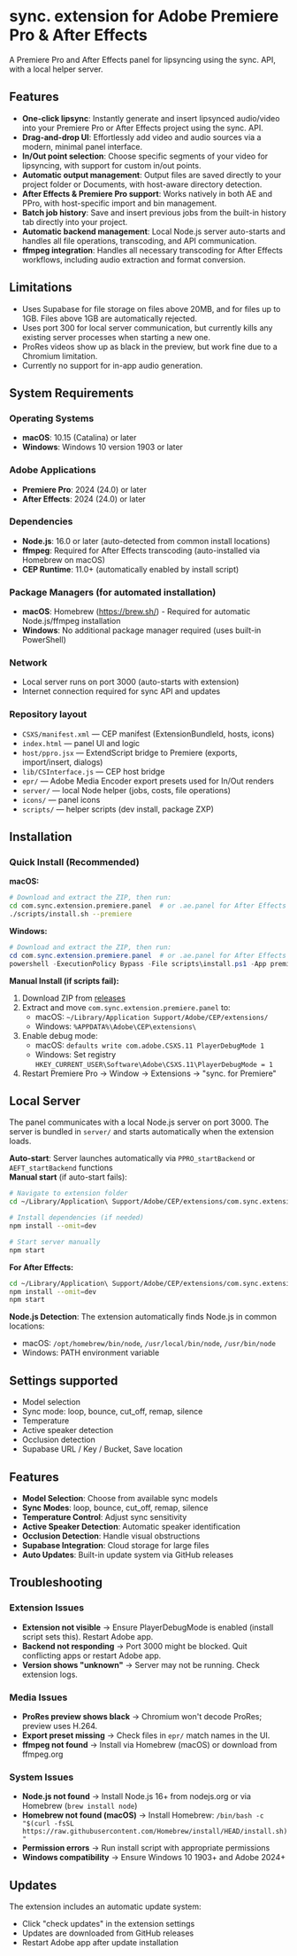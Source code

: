 # sync. extension for Adobe Premiere Pro & After Effects

A Premiere Pro and After Effects panel for lipsyncing using the sync. API, with a local helper server.

## Features

- **One-click lipsync**: Instantly generate and insert lipsynced audio/video into your Premiere Pro or After Effects project using the sync. API.
- **Drag-and-drop UI**: Effortlessly add video and audio sources via a modern, minimal panel interface.
- **In/Out point selection**: Choose specific segments of your video for lipsyncing, with support for custom in/out points.
- **Automatic output management**: Output files are saved directly to your project folder or Documents, with host-aware directory detection.
- **After Effects & Premiere Pro support**: Works natively in both AE and PPro, with host-specific import and bin management.
- **Batch job history**: Save and insert previous jobs from the built-in history tab directly into your project.
- **Automatic backend management**: Local Node.js server auto-starts and handles all file operations, transcoding, and API communication.
- **ffmpeg integration**: Handles all necessary transcoding for After Effects workflows, including audio extraction and format conversion.

## Limitations
- Uses Supabase for file storage on files above 20MB, and for files up to 1GB. Files above 1GB are automatically rejected.
- Uses port 300 for local server communication, but currently kills any existing server processes when starting a new one.
- ProRes videos show up as black in the preview, but work fine due to a Chromium limitation.
- Currently no support for in-app audio generation.

## System Requirements

### Operating Systems
- **macOS**: 10.15 (Catalina) or later
- **Windows**: Windows 10 version 1903 or later

### Adobe Applications
- **Premiere Pro**: 2024 (24.0) or later
- **After Effects**: 2024 (24.0) or later

### Dependencies
- **Node.js**: 16.0 or later (auto-detected from common install locations)
- **ffmpeg**: Required for After Effects transcoding (auto-installed via Homebrew on macOS)
- **CEP Runtime**: 11.0+ (automatically enabled by install script)

### Package Managers (for automated installation)
- **macOS**: Homebrew (https://brew.sh/) - Required for automatic Node.js/ffmpeg installation
- **Windows**: No additional package manager required (uses built-in PowerShell)

### Network
- Local server runs on port 3000 (auto-starts with extension)
- Internet connection required for sync API and updates

### Repository layout
- `CSXS/manifest.xml` — CEP manifest (ExtensionBundleId, hosts, icons)
- `index.html` — panel UI and logic
- `host/ppro.jsx` — ExtendScript bridge to Premiere (exports, import/insert, dialogs)
- `lib/CSInterface.js` — CEP host bridge
- `epr/` — Adobe Media Encoder export presets used for In/Out renders
- `server/` — local Node helper (jobs, costs, file operations)
- `icons/` — panel icons
- `scripts/` — helper scripts (dev install, package ZXP)

## Installation

### Quick Install (Recommended)

**macOS:**
```bash
# Download and extract the ZIP, then run:
cd com.sync.extension.premiere.panel  # or .ae.panel for After Effects
./scripts/install.sh --premiere
```

**Windows:**
```powershell
# Download and extract the ZIP, then run:
cd com.sync.extension.premiere.panel  # or .ae.panel for After Effects
powershell -ExecutionPolicy Bypass -File scripts\install.ps1 -App premiere
```

**Manual Install (if scripts fail):**
1. Download ZIP from [releases](https://github.com/mhadifilms/sync-extensions/releases)
2. Extract and move `com.sync.extension.premiere.panel` to:
   - macOS: `~/Library/Application Support/Adobe/CEP/extensions/`
   - Windows: `%APPDATA%\Adobe\CEP\extensions\`
3. Enable debug mode:
   - macOS: `defaults write com.adobe.CSXS.11 PlayerDebugMode 1`
   - Windows: Set registry `HKEY_CURRENT_USER\Software\Adobe\CSXS.11\PlayerDebugMode = 1`
4. Restart Premiere Pro → Window → Extensions → "sync. for Premiere"

## Local Server
The panel communicates with a local Node.js server on port 3000. The server is bundled in `server/` and starts automatically when the extension loads.

**Auto-start**: Server launches automatically via `PPRO_startBackend` or `AEFT_startBackend` functions  
**Manual start** (if auto-start fails):
```bash
# Navigate to extension folder
cd ~/Library/Application\ Support/Adobe/CEP/extensions/com.sync.extension.ppro.panel/server

# Install dependencies (if needed)
npm install --omit=dev

# Start server manually
npm start
```

**For After Effects:**
```bash
cd ~/Library/Application\ Support/Adobe/CEP/extensions/com.sync.extension.ae.panel/server
npm install --omit=dev
npm start
```

**Node.js Detection**: The extension automatically finds Node.js in common locations:
- macOS: `/opt/homebrew/bin/node`, `/usr/local/bin/node`, `/usr/bin/node`
- Windows: PATH environment variable

## Settings supported
- Model selection
- Sync mode: loop, bounce, cut_off, remap, silence
- Temperature
- Active speaker detection
- Occlusion detection
- Supabase URL / Key / Bucket, Save location

## Features
- **Model Selection**: Choose from available sync models
- **Sync Modes**: loop, bounce, cut_off, remap, silence
- **Temperature Control**: Adjust sync sensitivity
- **Active Speaker Detection**: Automatic speaker identification
- **Occlusion Detection**: Handle visual obstructions
- **Supabase Integration**: Cloud storage for large files
- **Auto Updates**: Built-in update system via GitHub releases

## Troubleshooting

### Extension Issues
- **Extension not visible** → Ensure PlayerDebugMode is enabled (install script sets this). Restart Adobe app.
- **Backend not responding** → Port 3000 might be blocked. Quit conflicting apps or restart Adobe app.
- **Version shows "unknown"** → Server may not be running. Check extension logs.

### Media Issues
- **ProRes preview shows black** → Chromium won't decode ProRes; preview uses H.264.
- **Export preset missing** → Check files in `epr/` match names in the UI.
- **ffmpeg not found** → Install via Homebrew (macOS) or download from ffmpeg.org

### System Issues
- **Node.js not found** → Install Node.js 16+ from nodejs.org or via Homebrew (`brew install node`)
- **Homebrew not found (macOS)** → Install Homebrew: `/bin/bash -c "$(curl -fsSL https://raw.githubusercontent.com/Homebrew/install/HEAD/install.sh)"`
- **Permission errors** → Run install script with appropriate permissions
- **Windows compatibility** → Ensure Windows 10 1903+ and Adobe 2024+

## Updates
The extension includes an automatic update system:
- Click "check updates" in the extension settings
- Updates are downloaded from GitHub releases
- Restart Adobe app after update installation